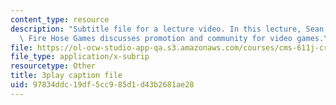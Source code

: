 ```yaml
---
content_type: resource
description: "Subtitle file for a lecture video. In this lecture, Sean Baptiste from\
  \ Fire Hose Games discusses promotion and community for video games.\t\t\t\t"
file: https://ol-ocw-studio-app-qa.s3.amazonaws.com/courses/cms-611j-creating-video-games-fall-2014/97834ddc19df5cc985d1d43b2681ae28_zaabQDKK8WY.vtt
file_type: application/x-subrip
resourcetype: Other
title: 3play caption file
uid: 97834ddc-19df-5cc9-85d1-d43b2681ae28
---
```

